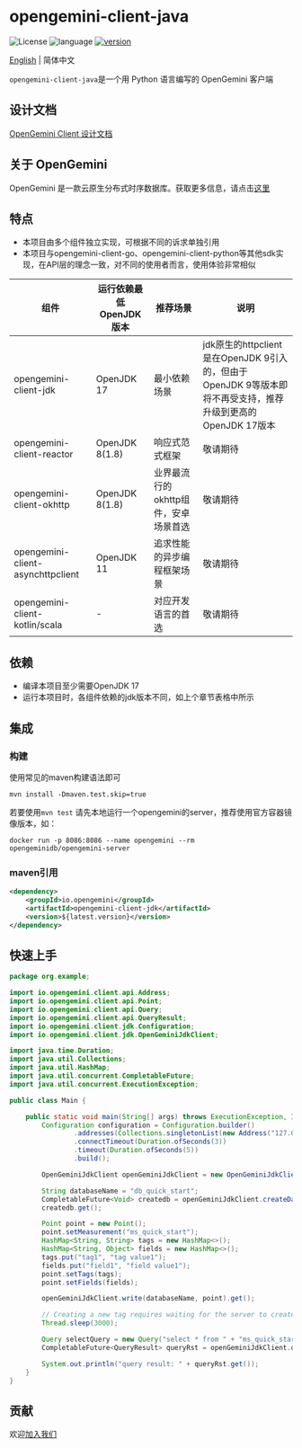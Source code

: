 # opengemini-client-java

![License](https://img.shields.io/badge/开源许可证-Apache2.0-green) ![language](https://img.shields.io/badge/语言-Java-blue.svg) [![version](https://img.shields.io/github/v/tag/opengemini/opengemini-client-java?label=%e5%8f%91%e8%a1%8c%e7%89%88%e6%9c%ac&color=blue)](https://github.com/opengemini/opengemini-client-java/releases)

[English](README.md) | 简体中文  

`opengemini-client-java`是一个用 Python 语言编写的 OpenGemini 客户端

## 设计文档

[OpenGemini Client 设计文档](https://github.com/openGemini/openGemini.github.io/blob/main/src/zh/guide/develop/client_design.md)

## 关于 OpenGemini

OpenGemini 是一款云原生分布式时序数据库。获取更多信息，请点击[这里](https://github.com/openGemini/openGemini)

## 特点

- 本项目由多个组件独立实现，可根据不同的诉求单独引用
- 本项目与opengemini-client-go、opengemini-client-python等其他sdk实现，在API层的理念一致，对不同的使用者而言，使用体验非常相似

| 组件                              | 运行依赖最低OpenJDK版本 | 推荐场景                             | 说明                                                         |
| --------------------------------- | ----------------------- | ------------------------------------ | ------------------------------------------------------------ |
| opengemini-client-jdk             | OpenJDK 17              | 最小依赖场景                         | jdk原生的httpclient是在OpenJDK 9引入的，但由于OpenJDK 9等版本即将不再受支持，推荐升级到更高的OpenJDK 17版本 |
| opengemini-client-reactor         | OpenJDK 8(1.8)          | 响应式范式框架                       | 敬请期待                                                     |
| opengemini-client-okhttp          | OpenJDK 8(1.8)          | 业界最流行的okhttp组件，安卓场景首选 | 敬请期待                                                     |
| opengemini-client-asynchttpclient | OpenJDK 11              | 追求性能的异步编程框架场景           | 敬请期待                                                     |
| opengemini-client-kotlin/scala    | -                       | 对应开发语言的首选                   | 敬请期待                                                     |


## 依赖

- 编译本项目至少需要OpenJDK 17
- 运行本项目时，各组件依赖的jdk版本不同，如上个章节表格中所示


## 集成

### 构建

使用常见的maven构建语法即可

```shell
mvn install -Dmaven.test.skip=true
```

若要使用```mvn test``` 请先本地运行一个opengemini的server，推荐使用官方容器镜像版本，如：

```
docker run -p 8086:8086 --name opengemini --rm opengeminidb/opengemini-server
```

### maven引用

```xml
<dependency>
    <groupId>io.opengemini</groupId>
    <artifactId>opengemini-client-jdk</artifactId>
    <version>${latest.version}</version>
</dependency>
```

## 快速上手

```java
package org.example;

import io.opengemini.client.api.Address;
import io.opengemini.client.api.Point;
import io.opengemini.client.api.Query;
import io.opengemini.client.api.QueryResult;
import io.opengemini.client.jdk.Configuration;
import io.opengemini.client.jdk.OpenGeminiJdkClient;

import java.time.Duration;
import java.util.Collections;
import java.util.HashMap;
import java.util.concurrent.CompletableFuture;
import java.util.concurrent.ExecutionException;

public class Main {

    public static void main(String[] args) throws ExecutionException, InterruptedException {
        Configuration configuration = Configuration.builder()
                .addresses(Collections.singletonList(new Address("127.0.0.1", 8086)))
                .connectTimeout(Duration.ofSeconds(3))
                .timeout(Duration.ofSeconds(5))
                .build();

        OpenGeminiJdkClient openGeminiJdkClient = new OpenGeminiJdkClient(configuration);

        String databaseName = "db_quick_start";
        CompletableFuture<Void> createdb = openGeminiJdkClient.createDatabase(databaseName);
        createdb.get();

        Point point = new Point();
        point.setMeasurement("ms_quick_start");
        HashMap<String, String> tags = new HashMap<>();
        HashMap<String, Object> fields = new HashMap<>();
        tags.put("tag1", "tag value1");
        fields.put("field1", "field value1");
        point.setTags(tags);
        point.setFields(fields);

        openGeminiJdkClient.write(databaseName, point).get();

        // Creating a new tag requires waiting for the server to create and update indexes
        Thread.sleep(3000);

        Query selectQuery = new Query("select * from " + "ms_quick_start", databaseName, "");
        CompletableFuture<QueryResult> queryRst = openGeminiJdkClient.query(selectQuery);

        System.out.println("query result: " + queryRst.get());
    }
}
```
## 贡献

欢迎[加入我们](CONTRIBUTION_CN.md)
